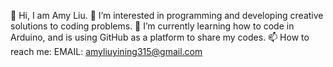 👋 Hi, I am Amy Liu.
👀 I’m interested in programming and developing creative solutions to coding problems.
🌱 I’m currently learning how to code in Arduino, and is using GitHub as a platform to share my codes.
📫 How to reach me: EMAIL: amyliuyining315@gmail.com
